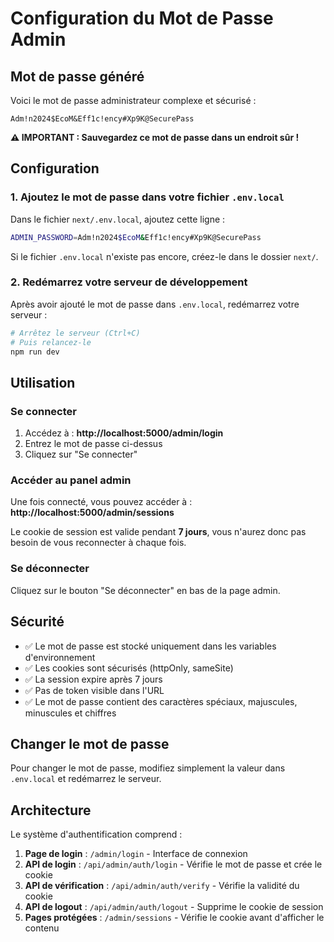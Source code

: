 # Configuration du Mot de Passe Admin

## Mot de passe généré

Voici le mot de passe administrateur complexe et sécurisé :

```
Adm!n2024$EcoM&Eff1c!ency#Xp9K@SecurePass
```

**⚠️ IMPORTANT : Sauvegardez ce mot de passe dans un endroit sûr !**

## Configuration

### 1. Ajoutez le mot de passe dans votre fichier `.env.local`

Dans le fichier `next/.env.local`, ajoutez cette ligne :

```bash
ADMIN_PASSWORD=Adm!n2024$EcoM&Eff1c!ency#Xp9K@SecurePass
```

Si le fichier `.env.local` n'existe pas encore, créez-le dans le dossier `next/`.

### 2. Redémarrez votre serveur de développement

Après avoir ajouté le mot de passe dans `.env.local`, redémarrez votre serveur :

```bash
# Arrêtez le serveur (Ctrl+C)
# Puis relancez-le
npm run dev
```

## Utilisation

### Se connecter

1. Accédez à : **http://localhost:5000/admin/login**
2. Entrez le mot de passe ci-dessus
3. Cliquez sur "Se connecter"

### Accéder au panel admin

Une fois connecté, vous pouvez accéder à : **http://localhost:5000/admin/sessions**

Le cookie de session est valide pendant **7 jours**, vous n'aurez donc pas besoin de vous reconnecter à chaque fois.

### Se déconnecter

Cliquez sur le bouton "Se déconnecter" en bas de la page admin.

## Sécurité

- ✅ Le mot de passe est stocké uniquement dans les variables d'environnement
- ✅ Les cookies sont sécurisés (httpOnly, sameSite)
- ✅ La session expire après 7 jours
- ✅ Pas de token visible dans l'URL
- ✅ Le mot de passe contient des caractères spéciaux, majuscules, minuscules et chiffres

## Changer le mot de passe

Pour changer le mot de passe, modifiez simplement la valeur dans `.env.local` et redémarrez le serveur.

## Architecture

Le système d'authentification comprend :

1. **Page de login** : `/admin/login` - Interface de connexion
2. **API de login** : `/api/admin/auth/login` - Vérifie le mot de passe et crée le cookie
3. **API de vérification** : `/api/admin/auth/verify` - Vérifie la validité du cookie
4. **API de logout** : `/api/admin/auth/logout` - Supprime le cookie de session
5. **Pages protégées** : `/admin/sessions` - Vérifie le cookie avant d'afficher le contenu

